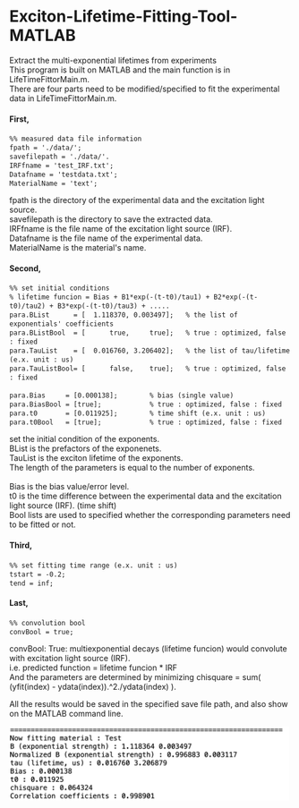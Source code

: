 # Exciton-Lifetime-Fitting-Tool-MATLAB
Extract the multi-exponential lifetimes from experiments <br/>
This program is built on MATLAB and the main function is in LifeTimeFittorMain.m. <br/>
There are four parts need to be modified/specified to fit the experimental data in LifeTimeFittorMain.m. <br/>

#### First,

    %% measured data file information
    fpath = './data/';
    savefilepath = './data/'. 
    IRFfname = 'test_IRF.txt';
    Datafname = 'testdata.txt';
    MaterialName = 'text';
    
fpath is the directory of the experimental data and the excitation light source.  <br/>
savefilepath is the directory to save the extracted data. <br/>
IRFfname is the file name of the excitation light source (IRF). <br/>
Datafname is the file name of the experimental data. <br/>
MaterialName is the material's name. <br/>



#### Second, 
    
    %% set initial conditions
    % lifetime funcion = Bias + B1*exp(-(t-t0)/tau1) + B2*exp(-(t-t0)/tau2) + B3*exp(-(t-t0)/tau3) + .....   
    para.BList      = [  1.118370, 0.003497];   % the list of exponentials' coefficients
    para.BListBool  = [      true,     true];   % true : optimized, false : fixed
    para.TauList    = [  0.016760, 3.206402];   % the list of tau/lifetime (e.x. unit : us)
    para.TauListBool= [      false,    true];   % true : optimized, false : fixed
    
    para.Bias     = [0.000138];        % bias (single value)
    para.BiasBool = [true];            % true : optimized, false : fixed
    para.t0       = [0.011925];        % time shift (e.x. unit : us)
    para.t0Bool   = [true];            % true : optimized, false : fixed
    
    
set the initial condition of the exponents. <br/>
BList is the prefactors of the exponenets. <br/>
TauList is the exciton lifetime of the exponents. <br/>
The length of the parameters is equal to the number of exponents. <br/>
<br/>
Bias is the bias value/error level. <br/>
t0 is the time difference between the experimental data and the excitation light source (IRF). (time shift) <br/>
Bool lists are used to specified whether the corresponding parameters need to be fitted or not.  <br/>





#### Third, 

    %% set fitting time range (e.x. unit : us)
    tstart = -0.2;
    tend = inf;
    
    

#### Last,

    %% convolution bool
    convBool = true;
    
convBool: True:  multiexponential decays (lifetime funcion) would convolute with excitation light source (IRF).   <br/>
                 i.e. predicted function = lifetime funcion * IRF <br/>
And the parameters are determined by minimizing chisquare = sum( (yfit(index) - ydata(index)).^2./ydata(index) ). <br/>
    
    
All the results would be saved in the specified save file path, and also show on the MATLAB command line.

<img src="https://github.com/d04943016/Exciton-Lifetime-Fitting-Tool-MATLAB/blob/main/Test/Test/CommandLine.jpg" width="500"/>





